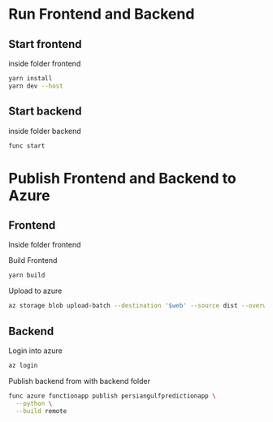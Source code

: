 # Run Frontend and Backend

## Start frontend

inside folder frontend

```sh
yarn install
yarn dev --host
```

## Start backend

inside folder backend

```sh
func start
```


# Publish Frontend and Backend to Azure

## Frontend

Inside folder frontend

Build Frontend
```sh
yarn build
```

Upload to azure

```sh
az storage blob upload-batch --destination '$web' --source dist --overwrite --connection-string {connection_string}

```

## Backend

Login into azure

```sh
az login
```

Publish backend from with backend folder

```sh
func azure functionapp publish persiangulfpredictionapp \
  --python \
  --build remote
```